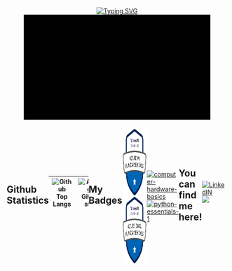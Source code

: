 <div align="center">
 <a href="https://git.io/typing-svg"><img src="https://readme-typing-svg.demolab.com?font=Fira+Code&pause=1000&color=F31313&center=true&vCenter=true&width=586&height=52&lines=Hello!+My+name+is+Paulo.+Welcome+to+my+profile!!" alt="Typing SVG" /></a>
  <img src="/assets/TimeToCode.gif" alt="TimeToCode">
</div>
<div style="display: flex; justify-content: center; align-items: center;">

## Github Statistics
| ![Github Top Langs](https://streak-stats.demolab.com?user=pcastroneto&theme=shadow_red&locale=pt_BR) | ![Anurag's GitHub stats](https://github-readme-stats.vercel.app/api?username=pcastroneto&theme=shadow_red&show_icons=true&locale=pt-br) |
|----------- | ----------- |

## My Badges

<div style="display: inline_block"><br>
  <a href="https://www.credly.com/badges/d6bdb4ad-036e-460c-8831-1551e61ece62/public_url">
    <img align="center" alt="BADGE AI-900" height="155" width="155" src="./assets/microsoft-certified-azure-ai-fundamentals.png">
  </a>
  <a href="https://www.credly.com/badges/d3e72faa-2492-4c38-b873-d87e3399d02c/public_url">
    <img align="center" alt="BADGE DP-900" height="155" width="155" src="./assets/microsoft-certified-azure-data-fundamentals.png">
  </a>
</div>

<div style="display: inline_block"><br>
  <a href="https://www.credly.com/badges/e191b3a3-fea8-428d-bc77-9c74e7cdf592/public_url">
    <img align="center" alt="computer-hardware-basics" height="155" width="155" src="https://github.com/user-attachments/assets/3443ff17-68e5-4fa8-aa1a-4bc3d321690e">
  </a>
  <a href="https://www.credly.com/badges/e191b3a3-fea8-428d-bc77-9c74e7cdf592/public_url">
    <img align="center" alt="python-essentials-1" height="155" width="155" src="https://github.com/user-attachments/assets/b7a5437a-b59d-414e-8d5e-8933b647acff">
  </a>
</div>

## You can find me here!
[![LinkedIN](https://img.shields.io/badge/LinkedIn-0077B5?style=for-the-badge&logo=linkedin&logoColor=white)](https://www.linkedin.com/in/pcastroneto/)
 <a href="mailto:pcastroneto101105@gmail.com?subject=Hello%20Paulo Castro,%20From%20Github"><img src="https://img.shields.io/badge/gmail-%23D14836.svg?&style=for-the-badge&logo=gmail&logoColor=white" /></a>
